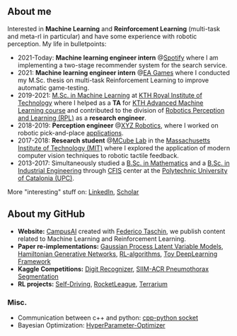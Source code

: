 ## About me
Interested in __Machine Learning__ and __Reinforcement Learning__ (multi-task and meta-rl in particular) and have some experience with robotic perception.
My life in bulletpoints:

- 2021-Today: __Machine learning engineer intern__ @[Spotify](https://www.spotify.com/) where I am implementing a two-stage recommender system for the search service.
- 2021: __Machine learning engineer intern__ @[EA Games](https://www.ea.com/) where I conducted my M.Sc. thesis on multi-task Reinforcement Learning to improve automatic game-testing.
- 2019-2021: [M.Sc. in Machine Learning](https://www.kth.se/en/studies/master/machinelearning/description-1.48533) at [KTH Royal Institute of Technology](https://www.kth.se/en) where I helped as a __TA__ for [KTH Advanced Machine Learning course](https://www.kth.se/student/kurser/kurs/DD2434?l=en) and contributed to the division of [Robotics Perception and Learning (RPL)](https://www.kth.se/rpl/division-of-robotics-perception-and-learning-1.779439) as a __research engineer__.
- 2018-2019: __Perception engineer__ @[XYZ Robotics](http://en.xyzrobotics.ai/), where I worked on robotic pick-and-place [applications](https://www.youtube.com/watch?v=mpAhksAeqU4&ab_channel=XYZRobotics).
- 2017-2018: __Research student__ @[MCube Lab](https://fme.upc.edu/en) in the [Massachusetts Institute of Technology (MIT)](https://www.mit.edu/) where I explored the application of modern computer vision techniques to robotic tactile feedback.
- 2013-2017: Simultaneously studied a [B.Sc. in Mathematics](https://fme.upc.edu/en) and a [B.Sc. in Industrial Engineering](https://etseib.upc.edu/en) through [CFIS](https://cfis.upc.edu/en) center at the [Polytechnic University of Catalonia (UPC)](https://www.upc.edu/en).

More "interesting" stuff on: [LinkedIn](https://www.linkedin.com/in/OleguerCanal/), [Scholar](https://scholar.google.com/citations?user=9cJOtv0AAAAJ&hl)

## About my GitHub

- __Website:__ [CampusAI](https://campusai.github.io/) created with [Federico Taschin](https://github.com/fedetask), we publish content related to Machine Learning and Reinforcement Learning.
- __Paper re-implementations:__ [Gaussian Process Latent Variable Models](https://github.com/OleguerCanal/GPLVM), [Hamiltonian Generative Networks](https://github.com/CampusAI/Hamiltonian-Generative-Networks), [RL-algorithms](https://github.com/OleguerCanal/RL-algorithms), [Toy DeepLearning Framework](https://github.com/OleguerCanal/Toy-DeepLearning-Framework)
- __Kaggle Competitions:__ [Digit Recognizer](https://github.com/OleguerCanal/kaggle_digit-recognizer), [SIIM-ACR Pneumothorax Segmentation](https://github.com/OleguerCanal/kaggle_Pneumothorax-Segmentation)
- __RL projects:__ [Self-Driving](https://github.com/OleguerCanal/KTH_MA-autonomous-driving), [RocketLeague](https://github.com/CampusAI/RocketLeague-RL), [Terrarium](https://github.com/CampusAI/DD2438_Common_Terrarium)

### Misc.
- Communication between c++ and python: [cpp-python socket](https://github.com/OleguerCanal/cpp-python_socket)
- Bayesian Optimization: [HyperParameter-Optimizer](https://github.com/CampusAI/HyperParameter-Optimizer)

<!--
[![Oleguer's github stats](https://github-readme-stats.vercel.app/api?username=OleguerCanal)](https://github.com/anuraghazra/github-readme-stats)
-->

<!--
**OleguerCanal/OleguerCanal** is a ✨ _special_ ✨ repository because its `README.md` (this file) appears on your GitHub profile.

Here are some ideas to get you started:

- 🔭 I’m currently working on ...
- 🌱 I’m currently learning ...
- 👯 I’m looking to collaborate on ...
- 🤔 I’m looking for help with ...
- 💬 Ask me about ...
- 📫 How to reach me: ...
- 😄 Pronouns: ...
- ⚡ Fun fact: ...
-->
